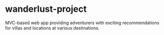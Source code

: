 # wanderlust-project
MVC-based web app providing adventurers with exciting recommendations for villas and locations at various destinations.
